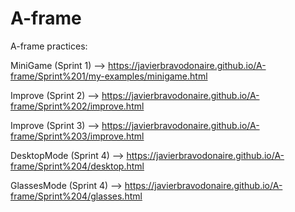# A-frame
A-frame practices:

MiniGame (Sprint 1) --> https://javierbravodonaire.github.io/A-frame/Sprint%201/my-examples/minigame.html

Improve (Sprint 2) --> https://javierbravodonaire.github.io/A-frame/Sprint%202/improve.html

Improve (Sprint 3) --> https://javierbravodonaire.github.io/A-frame/Sprint%203/improve.html

DesktopMode (Sprint 4) --> https://javierbravodonaire.github.io/A-frame/Sprint%204/desktop.html

GlassesMode (Sprint 4) --> https://javierbravodonaire.github.io/A-frame/Sprint%204/glasses.html
